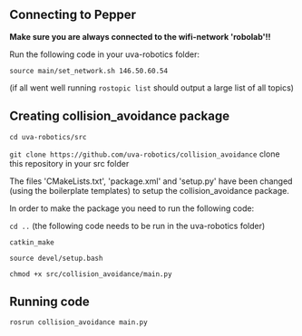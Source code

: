 ## Connecting to Pepper

<b>Make sure you are always connected to the wifi-network 'robolab'!!</b>

Run the following code in your uva-robotics folder:

`source main/set_network.sh 146.50.60.54`


(if all went well running `rostopic list` should output a large list of all topics)

## Creating collision_avoidance package
`cd uva-robotics/src`

`git clone https://github.com/uva-robotics/collision_avoidance` clone this repository in your src folder

The files 'CMakeLists.txt', 'package.xml' and 'setup.py' have been changed (using the boilerplate templates) to setup the collision_avoidance package.

In order to make the package you need to run the following code:

`cd ..`    (the following code needs to be run in the uva-robotics folder)

`catkin_make`

`source devel/setup.bash`

`chmod +x src/collision_avoidance/main.py`


## Running code

`rosrun collision_avoidance main.py`  
